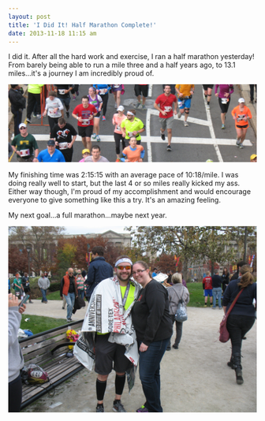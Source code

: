 ```yaml
---
layout: post
title: 'I Did It! Half Marathon Complete!'
date: 2013-11-18 11:15 am
---
```


I did it. After all the hard work and exercise, I ran a half marathon yesterday! From barely being able to run a mile three and a half years ago, to 13.1 miles…it's a journey I am incredibly proud of.

<p class="center-align"><img src="/assets/images/posts/header-half-marathon-complete.jpg" alt="Half Marathon Complete" style="max-width:100%" /></p>

My finishing time was 2:15:15 with an average pace of 10:18/mile. I was doing really well to start, but the last 4 or so miles really kicked my ass. Either way though, I'm proud of my accomplishment and would encourage everyone to give something like this a try. It's an amazing feeling.

My next goal…a full marathon…maybe next year.

![Half Marathon Finish](/assets/images/posts/half-marathon-complete.jpg)
